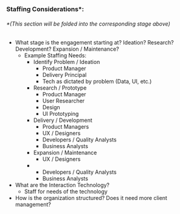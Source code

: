 ### Staffing Considerations\*: 

###### \*\(This section will be folded into the corresponding stage above\)

* What stage is the engagement starting at? Ideation? Research? Development? Expansion / Maintenance?
  * Example Staffing Needs: 
    * Identify Problem / Ideation
      * Product Manager
      * Delivery Principal
      * Tech as dictated by problem \(Data, UI, etc.\)
    * Research / Prototype
      * Product Manager
      * User Researcher 
      * Design 
      * UI Prototyping
    * Delivery / Development
      * Product Managers
      * UX / Designers
      * Developers / Quality Analysts
      * Business Analysts
    * Expansion / Maintenance
      * UX / Designers
    * * Developers /  Quality Analysts
      * Business Analysts
* What are the Interaction Technology?
  * Staff for needs of the technology 
* How is the organization structured? Does it need more client management? 



